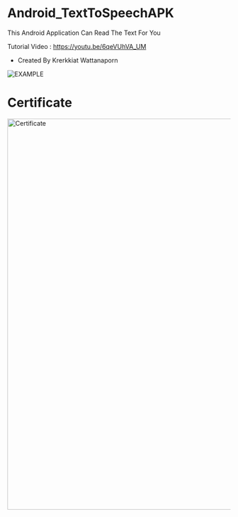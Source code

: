 # Android_TextToSpeechAPK
This Android Application Can Read The Text For You

Tutorial Video : https://youtu.be/6qeVUhVA_UM
- Created By Krerkkiat Wattanaporn


![EXAMPLE](https://user-images.githubusercontent.com/105172693/178415983-a9404f79-90d0-4004-a20c-6e399206cfcd.png)

# Certificate 

<img width="881" alt="Certificate" src="https://user-images.githubusercontent.com/105172693/189570764-5768314c-bdf4-4d72-8d2e-747d80100d12.png">
